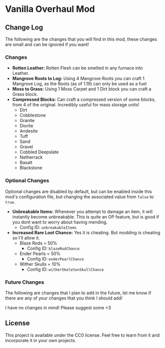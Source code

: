 # Vanilla Overhaul Mod

## Change Log
The following are the changes that you will find in this mod, these changes are small and can be ignored if you want!

### Changes
- **Rotten Leather:** Rotten Flesh can be smelted in any furnace into Leather.
- **Mangrove Roots to Log:** Using 4 Mangrove Roots you can craft 1 Mangrove Log, as the Roots (as of 1.19) can only be used as a fuel
- **Moss to Grass:** Using 1 Moss Carpet and 1 Dirt block you can craft a Grass block.
- **Compressed Blocks:** Can craft a compressed version of some blocks, from 4 of the original. Incredibly useful for mass storage units! 
  - Dirt
  - Cobblestone
  - Granite
  - Diorite
  - Andesite
  - Tuff
  - Sand
  - Gravel
  - Cobbled Deepslate
  - Netherrack
  - Basalt
  - Blackstone

### Optional Changes
Optional changes are disabled by default, but can be enabled inside this mod's configuration file, but changing the associated value from `false` to `true`.
- **Unbreakable Items:** Whenever you attempt to damage an item, it will instantly become unbreakable. This is quite an OP feature, but is good if you dont want to worry about having mending.
  - Config ID: `unbreakableItems`
- **Increased Rare Loot Chance:** Yes it is cheating. But modding is cheating so I'll allow it.
  - Blaze Rods = 50%
    - Config ID: `blazeRodChance`
  - Ender Pearls = 50%
    - Config ID: `enderPearlChance`
  - Wither Skulls = 10%
    - Config ID: `witherSkeletonSkullChance`

### Future Changes
The following are changes that I plan to add in the future, let me know if there are any of your changes that you think I should add!

I have no changes in mind! Please suggest some <3

## License
This project is available under the CC0 license. Feel free to learn from it and incorporate it in your own projects.
